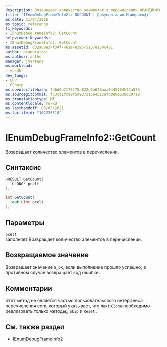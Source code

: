 ```yaml
---
description: Возвращает количество элементов в перечислении ФРАМЕИНФО.
title: 'IEnumDebugFrameInfo2:: NOCOUNT | Документация Майкрософт'
ms.date: 11/04/2016
ms.topic: reference
f1_keywords:
- IEnumDebugFrameInfo2::GetCount
helpviewer_keywords:
- IEnumDebugFrameInfo2::GetCount
ms.assetid: d02a08e3-f34f-461e-8195-5157e154c481
author: acangialosi
ms.author: anthc
manager: jmartens
ms.workload:
- vssdk
dev_langs:
- CPP
- CSharp
ms.openlocfilehash: 7d6d0e7172f75a822d8a626aaa0445164b73a573
ms.sourcegitcommit: f33ca1fc99f5d9372166431cefd0e0e639d20719
ms.translationtype: MT
ms.contentlocale: ru-RU
ms.lasthandoff: 03/05/2021
ms.locfileid: "102226518"
---
```

# <a name="ienumdebugframeinfo2getcount"></a>IEnumDebugFrameInfo2::GetCount
Возвращает количество элементов в перечислении.

## <a name="syntax"></a>Синтаксис

```cpp
HRESULT GetCount(
   ULONG* pcelt
);
```

```csharp
int GetCount(
   out uint pcelt
);
```

## <a name="parameters"></a>Параметры
`pcelt`\
заполняет Возвращает количество элементов в перечислении.

## <a name="return-value"></a>Возвращаемое значение
 Возвращает значение `S_OK`, если выполнение прошло успешно; в противном случае возвращает код ошибки.

## <a name="remarks"></a>Комментарии
 Этот метод не является частью пользовательского интерфейса перечисления com, который указывает, что `Next` `Clone` необходимо реализовать только методы,, `Skip` и `Reset` .

## <a name="see-also"></a>См. также раздел
- [IEnumDebugFrameInfo2](../../../extensibility/debugger/reference/ienumdebugframeinfo2.md)
